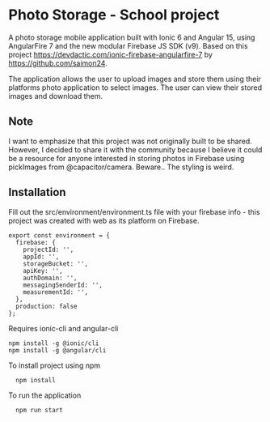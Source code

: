 
# Photo Storage - School project

A photo storage mobile application built with Ionic 6 and Angular 15, using AngularFire 7 and the new modular Firebase JS SDK (v9). Based on this project https://devdactic.com/ionic-firebase-angularfire-7 by https://github.com/saimon24.

The application allows the user to upload images and store them using their platforms photo application to select images. The user can view their stored images and download them.


## Note
I want to emphasize that this project was not originally built to be shared. However, I decided to share it with the community because I believe it could be a resource for anyone interested in storing photos in Firebase using pickImages from @capacitor/camera.
Beware.. The styling is weird.
## Installation

Fill out the src/environment/environment.ts file with your firebase info - this project was created with web as its platform on Firebase.
```
export const environment = {
  firebase: {
    projectId: '',
    appId: '',
    storageBucket: '',
    apiKey: '',
    authDomain: '',
    messagingSenderId: '',
    measurementId: '',
  },
  production: false
};
```

Requires ionic-cli and angular-cli
```
npm install -g @ionic/cli
npm install -g @angular/cli
```
To install project using npm

```bash
  npm install 
```
To run the application

```bash
  npm run start
```
